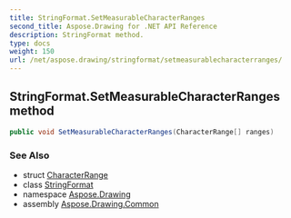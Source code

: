 ```yaml
---
title: StringFormat.SetMeasurableCharacterRanges
second_title: Aspose.Drawing for .NET API Reference
description: StringFormat method. 
type: docs
weight: 150
url: /net/aspose.drawing/stringformat/setmeasurablecharacterranges/
---
```

## StringFormat.SetMeasurableCharacterRanges method

```csharp
public void SetMeasurableCharacterRanges(CharacterRange[] ranges)
```

### See Also

* struct [CharacterRange](../../characterrange/)
* class [StringFormat](../)
* namespace [Aspose.Drawing](../../stringformat/)
* assembly [Aspose.Drawing.Common](../../../)


